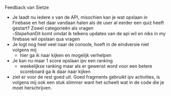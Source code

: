 Feedback van Sietze
- Je laadt nu iedere x van de API, misschien kan je wat opslaan in Firebase en het daar vandaan halen als de user al eerder een quiz heeft gestart? Zowel categorieën als vragen  
  -*Stepehan*Dit komt omdat ik telkens updates van de api wil en niks in my firebase wil opslaan qua vragen
- Je logt nog heel veel naar de console, hoeft in de eindversie niet volgens mij
  - hier ga ik naar kijken en mogelijk verhelpen
- Je kan nu maar 1 score opslaan ipv een ranking
  - weekelijkse ranking maar als er gewenst word voor een betere scoreboard ga ik daar naar kijken
- ziet er voor de rest goed uit. Goed fragments gebruikt ipv activities, is volgens mij ook een stuk slimmer want het scheelt wat in de code die je moet herschrijven.
